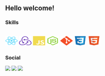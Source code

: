 ## Hello welcome!

### Skills  
<div style="display: inline_block"><br>
 <img align="center" alt="Luiz-React" height="30" width="40" src="https://raw.githubusercontent.com/devicons/devicon/master/icons/react/react-original.svg">
 <img align="center" alt="Luiz-Redux" height="30" width="40" src="https://github.com/devicons/devicon/blob/master/icons/redux/redux-original.svg">
 <img align="center" alt="Luiz-Js" height="30" width="40" src="https://raw.githubusercontent.com/devicons/devicon/master/icons/javascript/javascript-plain.svg">
 <img align="center" alt="Luiz-NodeJs" height="30" width="40" src="https://github.com/devicons/devicon/blob/master/icons/nodejs/nodejs-original.svg">
 <img align="center" alt="Luiz-Git" height="30" width="40" src="https://github.com/devicons/devicon/blob/master/icons/git/git-original.svg">
 <img align="center" alt="Luiz-CSS" height="30" width="40" src="https://raw.githubusercontent.com/devicons/devicon/master/icons/css3/css3-original.svg">
 <img align="center" alt="Luiz-HTML" height="30" width="40" src="https://raw.githubusercontent.com/devicons/devicon/master/icons/html5/html5-original.svg">
</div>

##
 
### Social
  
<div>
    <a href="https://instagram.com/dev_luizfelipe" target="_blank"><img src="https://img.shields.io/badge/-Instagram-%23E4405F?style=for-the-badge&logo=instagram&logoColor=white" target="_blank"></a>
    <a href = "mailto:devsluiz@gmail.com"><img src="https://img.shields.io/badge/-Gmail-%23333?style=for-the-badge&logo=gmail&logoColor=white" target="_blank"></a>
    <a href="https://www.linkedin.com/in/devluizz/" target="_blank"><img src="https://img.shields.io/badge/-LinkedIn-%230077B5?style=for-the-badge&logo=linkedin&logoColor=white" target="_blank"></a>
</div>
